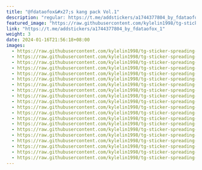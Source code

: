 ```yaml
---
title: "@fdataofox&#x27;s kang pack Vol.1"
description: "regular: https://t.me/addstickers/a1744377804_by_fdataofox_1"
featured_image: "https://raw.githubusercontent.com/kylelin1998/tg-sticker-spreading-worldwide-images/main/img/71f54339-4437-4e0b-914b-12e898f73059.jpg"
link: "https://t.me/addstickers/a1744377804_by_fdataofox_1"
weight: 3
date: 2024-01-16T21:56:18+08:00
images:
  - https://raw.githubusercontent.com/kylelin1998/tg-sticker-spreading-worldwide-images/main/img/71f54339-4437-4e0b-914b-12e898f73059.jpg
  - https://raw.githubusercontent.com/kylelin1998/tg-sticker-spreading-worldwide-images/main/img/32da514b-ec37-4288-bcc1-c8aa98a5bc05.jpg
  - https://raw.githubusercontent.com/kylelin1998/tg-sticker-spreading-worldwide-images/main/img/a73cfac7-3e22-4d06-9364-c2d5b460b1e9.jpg
  - https://raw.githubusercontent.com/kylelin1998/tg-sticker-spreading-worldwide-images/main/img/c99ac41f-d028-46cd-aa2e-94580fc538b7.jpg
  - https://raw.githubusercontent.com/kylelin1998/tg-sticker-spreading-worldwide-images/main/img/fe175fed-c6a2-4d59-bf7e-3a8a53ce3bb3.jpg
  - https://raw.githubusercontent.com/kylelin1998/tg-sticker-spreading-worldwide-images/main/img/1bffc939-5b64-41b8-8423-a56200186374.jpg
  - https://raw.githubusercontent.com/kylelin1998/tg-sticker-spreading-worldwide-images/main/img/c18731c3-68dc-44ee-8ad4-d5a3a60e164d.jpg
  - https://raw.githubusercontent.com/kylelin1998/tg-sticker-spreading-worldwide-images/main/img/2d9690b0-c56e-4878-b084-637da9e188fa.jpg
  - https://raw.githubusercontent.com/kylelin1998/tg-sticker-spreading-worldwide-images/main/img/31d0ed50-c562-4c52-bd08-96be91d60f21.jpg
  - https://raw.githubusercontent.com/kylelin1998/tg-sticker-spreading-worldwide-images/main/img/f52f8e79-8873-4247-abfc-1eb78ade5711.jpg
  - https://raw.githubusercontent.com/kylelin1998/tg-sticker-spreading-worldwide-images/main/img/2fa1312c-686c-4ffe-bf9b-b58faa2b365d.jpg
  - https://raw.githubusercontent.com/kylelin1998/tg-sticker-spreading-worldwide-images/main/img/b1af0b07-817c-4dd3-9892-cac61ba03ec0.jpg
  - https://raw.githubusercontent.com/kylelin1998/tg-sticker-spreading-worldwide-images/main/img/e12ff9e5-6691-450c-80ab-ddf05dd22db1.jpg
  - https://raw.githubusercontent.com/kylelin1998/tg-sticker-spreading-worldwide-images/main/img/f893b2d6-621c-4251-88b8-1f19d0df7dcf.jpg
  - https://raw.githubusercontent.com/kylelin1998/tg-sticker-spreading-worldwide-images/main/img/ce946ecb-c719-4f68-9c5e-710b265e7951.jpg
  - https://raw.githubusercontent.com/kylelin1998/tg-sticker-spreading-worldwide-images/main/img/3bb8409b-772c-486c-9c82-2b1d13191a04.jpg
  - https://raw.githubusercontent.com/kylelin1998/tg-sticker-spreading-worldwide-images/main/img/bd6d7a76-8c70-406f-9794-62309dce78ae.jpg
  - https://raw.githubusercontent.com/kylelin1998/tg-sticker-spreading-worldwide-images/main/img/7fd0861b-def1-4334-bc56-a98a4fa95496.jpg
  - https://raw.githubusercontent.com/kylelin1998/tg-sticker-spreading-worldwide-images/main/img/350badbb-43b3-488c-9d55-d30ea55ee5f8.jpg
  - https://raw.githubusercontent.com/kylelin1998/tg-sticker-spreading-worldwide-images/main/img/85d47dc8-d445-422a-9446-3d635620dc74.jpg
---
```


